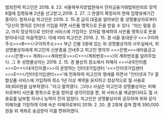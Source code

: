범죄전력
피고인은 2018. 8. 23. 서울북부지방법원에서 전자금융거래법위반죄로 징역 8월에 집행유예 2년을 선고받고,2019. 2. 27. 그 판결이 확정되어 현재 집행유예기간 중이다.
범죄사실
피고인은 2019. 2. 15.경 급히 대출을 알아보던 중 성명불상자로부터 "당신의 명의로 인터넷 가입을 하면 사은품 명목으로 돈을 받을 수 있다. "라는 말을 듣고, 마치 정상적으로 인터넷 서비스에 가입하는 것처럼 행세하여 사은품 명목으로 돈을 받아내기로 마음먹었다.
이에 따라 피고인은 2019. 2. 15. 경 서울 동대문구 <<<구이하주소>>>B<<</구이하주소>>> 부근 건물 3층에 있는 위 성명불상자의 사무실에서, 위 성명불상자에게 피고인의 신분증을 건네주고 피고인 명의의 <<<은행>>>새마을금고<<</은행>>> 계좌(<<<계좌번호>>>C<<</계좌번호>>>)의 계좌번호를 알려주었다.
그 후 성명불상자는 2019. 2. 15. 경 불상의 장소에서 피해자 <<<내국인이름>>>D<<</내국인이름>>>이 운영하는 인터넷가입센터 '<<<인터넷가입센터>>>E<<</인터넷가입센터>>>'에 전화하여 피고인의 행세를 하면서 "인터넷과 TV 결합상품 서비스에 가입하여 최소 1년 이상 계약을 유지하고 정상적으로 월 사용료 39,600원을 납부하겠다. "라고 말하였다.
그러나 사실은 피고인과 성명불상자는 피해자로부터 사은품 명목으로 돈을 받아낼 생각이었을 뿐, 위 서비스를 제공받더라도 월 사용료를 납부할 의사나 능력이 전혀 없었다.
피고인은 성명불상자와 공모하여 위와 같이 피해자를 기망하여 이에 속은 피해자로부터 2019. 2. 20. 경 2회에 걸쳐 합계 390,000원을 위 계좌로 송금받아 이를 편취하였다.